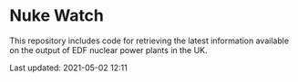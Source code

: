 # Nuke Watch

This repository includes code for retrieving the latest information available on the output of EDF nuclear power plants in the UK.

Last updated: 2021-05-02 12:11